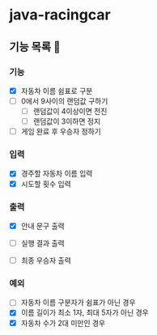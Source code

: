 # java-racingcar

## 기능 목록 📝

### 기능 

- [x] 자동차 이름 쉼표로 구분
- [ ] 0에서 9사이의 랜덤값 구하기
  - [ ] 랜덤값이 4이상이면 전진
  - [ ] 랜덤값이 3이하면 정지
- [ ] 게임 완료 후 우승자 정하기

### 입력

- [x] 경주할 자동차 이름 입력
- [x] 시도할 횟수 입력

### 출력

- [x] 안내 문구 출력
- [ ] 실행 결과 출력
- [ ] 최종 우승자 출력


### 예외

- [ ] 자동차 이름 구분자가 쉼표가 아닌 경우
- [x] 이름 길이가 최소 1자, 최대 5자가 아닌 경우
- [x] 자동차 수가 2대 미만인 경우
